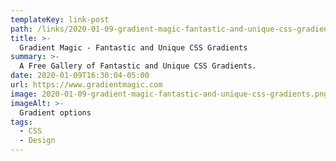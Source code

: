```yaml
---
templateKey: link-post
path: /links/2020-01-09-gradient-magic-fantastic-and-unique-css-gradients
title: >-
  Gradient Magic - Fantastic and Unique CSS Gradients
summary: >-
  A Free Gallery of Fantastic and Unique CSS Gradients.
date: 2020-01-09T16:30:04-05:00
url: https://www.gradientmagic.com
image: 2020-01-09-gradient-magic-fantastic-and-unique-css-gradients.png
imageAlt: >-
  Gradient options
tags:
  - CSS
  - Design
---
```

